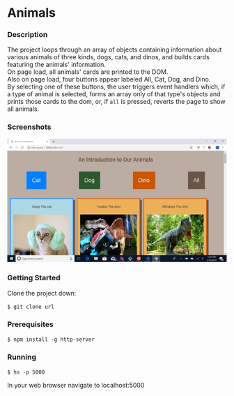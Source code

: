 # Animals  
### Description  
The project loops through an array of objects containing information about various animals of three kinds, dogs, cats, and dinos, and builds cards featuring the animals' information.  
On page load, all animals' cards are printed to the DOM.  
Also on page load, four buttons appear labeled All, Cat, Dog, and Dino.  
By selecting one of these buttons, the user triggers event handlers which, if a type of animal is selected, forms an array only of that type's objects and prints those cards to the dom, or, if `all` is pressed, reverts the page to show all animals.  

### Screenshots  
![Screenshot of a sample view of the top section of the page. Features title heading, four labeled buttons, and top row of animal cards.](https://raw.githubusercontent.com/sarahjulesthorne/animals/master/images/2019-03-16.png "Screenshot of sample view of page")
### Getting Started  
Clone the project down:  
```  
$ git clone url  
```  
### Prerequisites  
```  
$ npm install -g http-server  
```  
### Running  
```  
$ hs -p 5000  
```  
In your web browser navigate to localhost:5000
